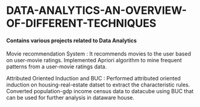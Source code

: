 # DATA-ANALYTICS-AN-OVERVIEW-OF-DIFFERENT-TECHNIQUES

#### Contains various projects related to Data Analytics

Movie recommendation System : It recommends movies to the user based on user-movie ratings. Implemented Apriori algorithm to mine frequent patterns from a user-movie ratings data.

Attributed Oriented Induction and BUC : Performed attributed oriented induction on housing-real-estate datset to extract the characteristic rules. Converted population-gdp income census data to datacube using BUC that can be used for further analysis in dataware house. 
